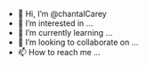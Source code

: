 - 👋 Hi, I’m @chantalCarey
- 👀 I’m interested in ...
- 🌱 I’m currently learning ...
- 💞️ I’m looking to collaborate on ...
- 📫 How to reach me ...

<!---
chantalCarey/chantalCarey is a ✨ special ✨ repository because its `README.md` (this file) appears on your GitHub profile.
You can click the Preview link to take a look at your changes.
--->
